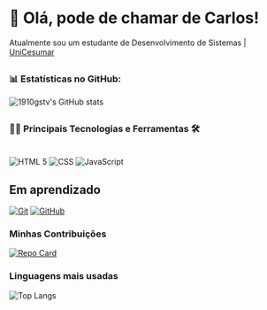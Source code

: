 # 👋 Olá, pode de chamar de Carlos!
Atualmente sou um estudante de Desenvolvimento de Sistemas  |  [UniCesumar](https://inscricoes.unicesumar.edu.br/)

##
### 📊 Estatísticas no GitHub:

![1910gstv's GitHub stats](https://github-readme-stats.vercel.app/api?username=CarlosAlves84&show_icons=true&theme=dark)



##
### 👨‍💻 Principais Tecnologias e Ferramentas 🛠

<div style="display: inline_block"><br/>
<img aLign="center" alt="HTML 5" src="https://img.shields.io/badge/HTML5-E34F26?style=for-the-badge&logo=html5&logoColor=white" />
<img aLign="center" alt="CSS" src="https://img.shields.io/badge/CSS3-1572B6?style=for-the-badge&logo=css3&logoColor=white" />
<img aLign="center" alt="JavaScript" src="https://img.shields.io/badge/JavaScript-323330?style=for-the-badge&logo=javascript&logoColor=F7DF1E" />
</div>

## Em aprendizado
[![Git](https://img.shields.io/badge/Git-000?style=for-the-badge&logo=git&logoColor=E94D5F)]()
[![GitHub](https://img.shields.io/badge/GitHub-000?style=for-the-badge&logo=github&logoColor=30A3DC)]()

### Minhas Contribuições
[![Repo Card](https://github-readme-stats.vercel.app/api/pin/?username=CarlosAlves84&repo=dio-lab-open-source&bg_color=122&border_color=30A3DC&show_icons=true&icon_color=50A5DC&title_color=E94D5F&text_color=EEB)](https://github.com/CarlosAlves84/dio-lab-open-source)

### Linguagens mais usadas
![Top Langs](https://github-readme-stats-git-masterrstaa-rickstaa.vercel.app/api/top-langs/?username=CarlosAlves84&bg_color=000&border_color=30A3DC&title_color=E94D5F&text_color=FFF)

